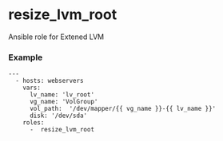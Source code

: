 # resize_lvm_root

Ansible role for Extened LVM 

### Example

```
---
  - hosts: webservers
    vars:
      lv_name: 'lv_root'
      vg_name: 'VolGroup'
      vol_path:  '/dev/mapper/{{ vg_name }}-{{ lv_name }}'
      disk: '/dev/sda'
    roles:
      -  resize_lvm_root

```
